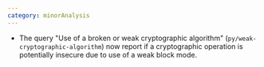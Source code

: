 ```yaml
---
category: minorAnalysis
---
```

* The query "Use of a broken or weak cryptographic algorithm" (`py/weak-cryptographic-algorithm`) now report if a cryptographic operation is potentially insecure due to use of a weak block mode.
